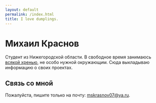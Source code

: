 ```yaml
---
layout: default
permalink: /index.html
title: I love dumplings.
---
```


# Михаил Краснов

Студент из Нижегородской области. В свободное время занимаюсь [всякой хренью](https://github.com/TimeKeeperSoft/TimeKeeper), не особо нужной окружающим. Сюда выкладываю информацию о своих проектах.

## Связь со мной

Пожалуйста, пишите только на почту: <mskrasnov07@ya.ru>.
